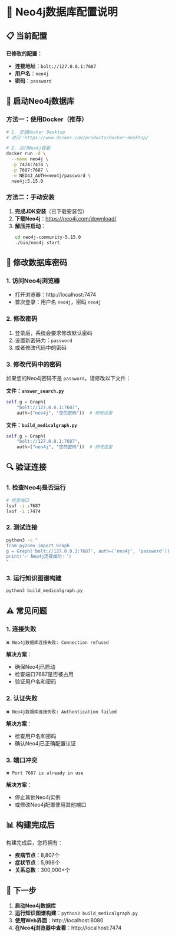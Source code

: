 # 🔧 Neo4j数据库配置说明

## 📋 当前配置

**已修改的配置：**
- **连接地址**：`bolt://127.0.0.1:7687`
- **用户名**：`neo4j`
- **密码**：`password`

## 🚀 启动Neo4j数据库

### 方法一：使用Docker（推荐）
```bash
# 1. 安装Docker Desktop
# 访问：https://www.docker.com/products/docker-desktop/

# 2. 运行Neo4j容器
docker run -d \
  --name neo4j \
  -p 7474:7474 \
  -p 7687:7687 \
  -e NEO4J_AUTH=neo4j/password \
  neo4j:5.15.0
```

### 方法二：手动安装
1. **完成JDK安装**（已下载安装包）
2. **下载Neo4j**：https://neo4j.com/download/
3. **解压并启动**：
   ```bash
   cd neo4j-community-5.15.0
   ./bin/neo4j start
   ```

## 🔧 修改数据库密码

### 1. 访问Neo4j浏览器
- 打开浏览器：http://localhost:7474
- 首次登录：用户名 `neo4j`，密码 `neo4j`

### 2. 修改密码
1. 登录后，系统会要求修改默认密码
2. 设置新密码为：`password`
3. 或者修改代码中的密码

### 3. 修改代码中的密码
如果您的Neo4j密码不是 `password`，请修改以下文件：

**文件：`answer_search.py`**
```python
self.g = Graph(
    "bolt://127.0.0.1:7687",
    auth=("neo4j", "您的密码"))  # 修改这里
```

**文件：`build_medicalgraph.py`**
```python
self.g = Graph(
    "bolt://127.0.0.1:7687",
    auth=("neo4j", "您的密码"))  # 修改这里
```

## 🔍 验证连接

### 1. 检查Neo4j是否运行
```bash
# 检查端口
lsof -i :7687
lsof -i :7474
```

### 2. 测试连接
```bash
python3 -c "
from py2neo import Graph
g = Graph('bolt://127.0.0.1:7687', auth=('neo4j', 'password'))
print('✅ Neo4j连接成功！')
"
```

### 3. 运行知识图谱构建
```bash
python3 build_medicalgraph.py
```

## ⚠️ 常见问题

### 1. 连接失败
```
❌ Neo4j数据库连接失败: Connection refused
```
**解决方案**：
- 确保Neo4j已启动
- 检查端口7687是否被占用
- 验证用户名和密码

### 2. 认证失败
```
❌ Neo4j数据库连接失败: Authentication failed
```
**解决方案**：
- 检查用户名和密码
- 确认Neo4j已正确配置认证

### 3. 端口冲突
```
❌ Port 7687 is already in use
```
**解决方案**：
- 停止其他Neo4j实例
- 或修改Neo4j配置使用其他端口

## 📊 构建完成后

构建完成后，您将拥有：
- **疾病节点**：8,807个
- **症状节点**：5,998个
- **关系总数**：300,000+个

## 🎯 下一步

1. **启动Neo4j数据库**
2. **运行知识图谱构建**：`python3 build_medicalgraph.py`
3. **使用Web界面**：http://localhost:8080
4. **在Neo4j浏览器中查看**：http://localhost:7474


